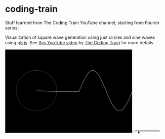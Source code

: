 # coding-train
Stuff learned from The Coding Train YouTube channel, starting from Fourier series:

Visualization of square wave generation using just circles and sine waves using [p5.js](https://p5js.org). See [this YouTube video](https://www.youtube.com/watch?v=Mm2eYfj0SgA) by [The Coding Train](https://www.youtube.com/user/shiffman) for more details.

![Fourier Series GIF for Square Wave](fourier/fourier_series.gif)
